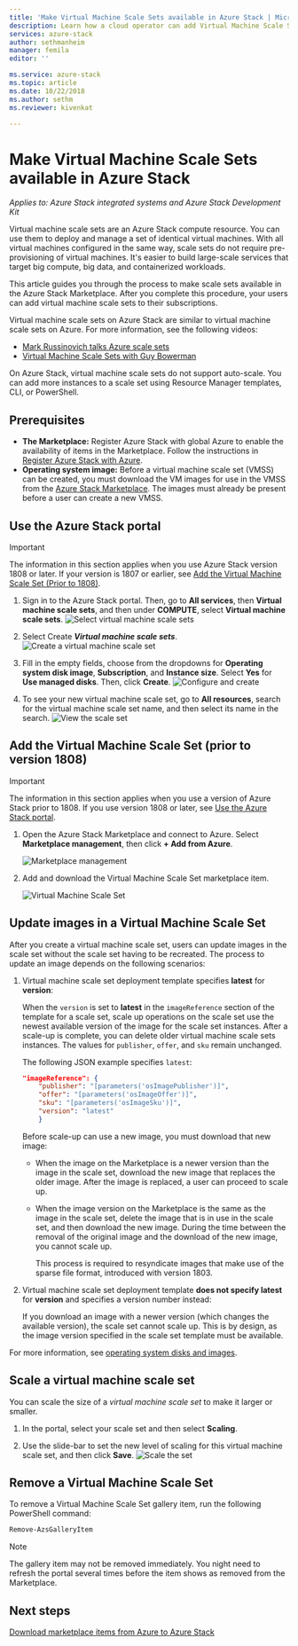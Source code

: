 ```yaml
---
title: 'Make Virtual Machine Scale Sets available in Azure Stack | Microsoft Docs'
description: Learn how a cloud operator can add Virtual Machine Scale Sets to the Azure Stack Marketplace
services: azure-stack
author: sethmanheim
manager: femila
editor: ''

ms.service: azure-stack
ms.topic: article
ms.date: 10/22/2018
ms.author: sethm
ms.reviewer: kivenkat

---
```


# Make Virtual Machine Scale Sets available in Azure Stack

*Applies to: Azure Stack integrated systems and Azure Stack Development Kit*
  
Virtual machine scale sets are an Azure Stack compute resource. You can use them to deploy and manage a set of identical virtual machines. With all virtual machines configured in the same way, scale sets do not require pre-provisioning of virtual machines. It's easier to build large-scale services that target big compute, big data, and containerized workloads.

This article guides you through the process to make scale sets available in the Azure Stack Marketplace. After you complete this procedure, your users can add virtual machine scale sets to their subscriptions.

Virtual machine scale sets on Azure Stack are similar to virtual machine scale sets on Azure. For more information, see the following videos:
* [Mark Russinovich talks Azure scale sets](https://channel9.msdn.com/Blogs/Regular-IT-Guy/Mark-Russinovich-Talks-Azure-Scale-Sets/)
* [Virtual Machine Scale Sets with Guy Bowerman](https://channel9.msdn.com/Shows/Cloud+Cover/Episode-191-Virtual-Machine-Scale-Sets-with-Guy-Bowerman)

On Azure Stack, virtual machine scale sets do not support auto-scale. You can add more instances to a scale set using Resource Manager templates, CLI, or PowerShell.

## Prerequisites

- **The Marketplace:** Register Azure Stack with global Azure to enable the availability of items in the Marketplace. Follow the instructions in [Register Azure Stack with Azure](azure-stack-registration.md).
- **Operating system image:** Before a virtual machine scale set (VMSS) can be created, you must download the VM images for use in the VMSS from the [Azure Stack Marketplace](azure-stack-download-azure-marketplace-item.md). The images must already be present before a user can create a new VMSS. 

## Use the Azure Stack portal 

>[!IMPORTANT]  
> The information in this section applies when you use  Azure Stack version 1808 or later. If your version is 1807 or earlier, see [Add the Virtual Machine Scale Set (Prior to 1808)](#add-the-virtual-machine-scale-set-(prior-to-version-1808)).

1. Sign in to the Azure Stack portal. Then, go to **All services**, then **Virtual machine scale sets**, and then under **COMPUTE**, select **Virtual machine scale sets**. 
   ![Select virtual machine scale sets](media/azure-stack-compute-add-scalesets/all-services.png)

2. Select Create ***Virtual machine scale sets***.
   ![Create a virtual machine scale set](media/azure-stack-compute-add-scalesets/create-scale-set.png)

3. Fill in the empty fields, choose from the dropdowns for **Operating system disk image**, **Subscription**, and **Instance size**. Select **Yes** for **Use managed disks**. Then, click **Create**.
    ![Configure and create](media/azure-stack-compute-add-scalesets/create.png)

4. To see your new virtual machine scale set, go to **All resources**, search for the virtual machine scale set name, and then select its name in the search. 
   ![View the scale set](media/azure-stack-compute-add-scalesets/search.png)

## Add the Virtual Machine Scale Set (prior to version 1808)

>[!IMPORTANT]  
> The information in this section applies when you use a version of Azure Stack prior to 1808. If you use version 1808 or later, see [Use the Azure Stack portal](#use-the-azure-stack-portal).

1. Open the Azure Stack Marketplace and connect to Azure. Select **Marketplace management**, then click **+ Add from Azure**.

    ![Marketplace management](media/azure-stack-compute-add-scalesets/image01.png)

2. Add and download the Virtual Machine Scale Set marketplace item.

    ![Virtual Machine Scale Set](media/azure-stack-compute-add-scalesets/image02.png)

## Update images in a Virtual Machine Scale Set

After you create a virtual machine scale set, users can update images in the scale set without the scale set having to be recreated. The process to update an image depends on the following scenarios:

1. Virtual machine scale set deployment template specifies **latest** for **version**:  

   When the `version` is set to **latest** in the `imageReference` section of the template for a scale set, scale up operations on the scale set use the newest available version of the image for the scale set instances. After a scale-up is complete, you can delete older virtual machine scale sets instances. The values for `publisher`, `offer`, and `sku` remain unchanged. 

   The following JSON example specifies `latest`:  

    ```json  
    "imageReference": {
        "publisher": "[parameters('osImagePublisher')]",
        "offer": "[parameters('osImageOffer')]",
        "sku": "[parameters('osImageSku')]",
        "version": "latest"
        }
    ```

   Before scale-up can use a new image, you must download that new image:  

   - When the image on the Marketplace is a newer version than the image in the scale set, download the new image that replaces the older image. After the image is replaced, a user can proceed to scale up. 

   - When the image version on the Marketplace is the same as the image in the scale set, delete the image that is in use in the scale set, and then download the new image. During the time between the removal of the original image and the download of the new image, you cannot scale up. 
      
     This process is required to resyndicate images that make use of the sparse file format, introduced with version 1803. 
 
2. Virtual machine scale set deployment template **does not specify latest** for **version** and specifies a version number instead:  

    If you download an image with a newer version (which changes the available version), the scale set cannot scale up. This is by design, as the image version specified in the scale set template must be available.  

For more information, see [operating system disks and images](.\user\azure-stack-compute-overview.md#operating-system-disks-and-images).  

## Scale a virtual machine scale set

You can scale the size of a *virtual machine scale set* to make it larger or smaller.  

1. In the portal, select your scale set and then select **Scaling**.

2. Use the slide-bar to set the new level of scaling for this virtual machine scale set, and then click **Save**.
     ![Scale the set](media/azure-stack-compute-add-scalesets/scale.png)

## Remove a Virtual Machine Scale Set

To remove a Virtual Machine Scale Set gallery item, run the following PowerShell command:

```PowerShell  
Remove-AzsGalleryItem
```

> [!NOTE]
> The gallery item may not be removed immediately. You night need to refresh the portal several times before the item shows as removed from the Marketplace.

## Next steps

[Download marketplace items from Azure to Azure Stack](azure-stack-download-azure-marketplace-item.md)